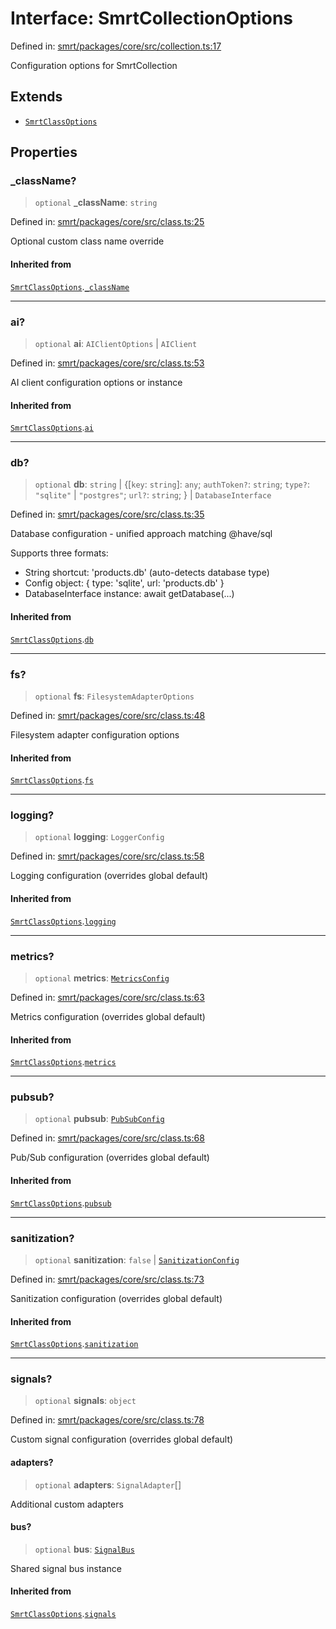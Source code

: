 # Interface: SmrtCollectionOptions

Defined in: [smrt/packages/core/src/collection.ts:17](https://github.com/happyvertical/smrt/blob/71a16025d52b026725fd522a392015e67e1d6489/packages/core/src/collection.ts#L17)

Configuration options for SmrtCollection

## Extends

- [`SmrtClassOptions`](SmrtClassOptions.md)

## Properties

### \_className?

> `optional` **\_className**: `string`

Defined in: [smrt/packages/core/src/class.ts:25](https://github.com/happyvertical/smrt/blob/71a16025d52b026725fd522a392015e67e1d6489/packages/core/src/class.ts#L25)

Optional custom class name override

#### Inherited from

[`SmrtClassOptions`](SmrtClassOptions.md).[`_className`](SmrtClassOptions.md#_classname)

***

### ai?

> `optional` **ai**: `AIClientOptions` \| `AIClient`

Defined in: [smrt/packages/core/src/class.ts:53](https://github.com/happyvertical/smrt/blob/71a16025d52b026725fd522a392015e67e1d6489/packages/core/src/class.ts#L53)

AI client configuration options or instance

#### Inherited from

[`SmrtClassOptions`](SmrtClassOptions.md).[`ai`](SmrtClassOptions.md#ai)

***

### db?

> `optional` **db**: `string` \| \{\[`key`: `string`\]: `any`; `authToken?`: `string`; `type?`: `"sqlite"` \| `"postgres"`; `url?`: `string`; \} \| `DatabaseInterface`

Defined in: [smrt/packages/core/src/class.ts:35](https://github.com/happyvertical/smrt/blob/71a16025d52b026725fd522a392015e67e1d6489/packages/core/src/class.ts#L35)

Database configuration - unified approach matching @have/sql

Supports three formats:
- String shortcut: 'products.db' (auto-detects database type)
- Config object: { type: 'sqlite', url: 'products.db' }
- DatabaseInterface instance: await getDatabase(...)

#### Inherited from

[`SmrtClassOptions`](SmrtClassOptions.md).[`db`](SmrtClassOptions.md#db)

***

### fs?

> `optional` **fs**: `FilesystemAdapterOptions`

Defined in: [smrt/packages/core/src/class.ts:48](https://github.com/happyvertical/smrt/blob/71a16025d52b026725fd522a392015e67e1d6489/packages/core/src/class.ts#L48)

Filesystem adapter configuration options

#### Inherited from

[`SmrtClassOptions`](SmrtClassOptions.md).[`fs`](SmrtClassOptions.md#fs)

***

### logging?

> `optional` **logging**: `LoggerConfig`

Defined in: [smrt/packages/core/src/class.ts:58](https://github.com/happyvertical/smrt/blob/71a16025d52b026725fd522a392015e67e1d6489/packages/core/src/class.ts#L58)

Logging configuration (overrides global default)

#### Inherited from

[`SmrtClassOptions`](SmrtClassOptions.md).[`logging`](SmrtClassOptions.md#logging)

***

### metrics?

> `optional` **metrics**: [`MetricsConfig`](MetricsConfig.md)

Defined in: [smrt/packages/core/src/class.ts:63](https://github.com/happyvertical/smrt/blob/71a16025d52b026725fd522a392015e67e1d6489/packages/core/src/class.ts#L63)

Metrics configuration (overrides global default)

#### Inherited from

[`SmrtClassOptions`](SmrtClassOptions.md).[`metrics`](SmrtClassOptions.md#metrics)

***

### pubsub?

> `optional` **pubsub**: [`PubSubConfig`](PubSubConfig.md)

Defined in: [smrt/packages/core/src/class.ts:68](https://github.com/happyvertical/smrt/blob/71a16025d52b026725fd522a392015e67e1d6489/packages/core/src/class.ts#L68)

Pub/Sub configuration (overrides global default)

#### Inherited from

[`SmrtClassOptions`](SmrtClassOptions.md).[`pubsub`](SmrtClassOptions.md#pubsub)

***

### sanitization?

> `optional` **sanitization**: `false` \| [`SanitizationConfig`](SanitizationConfig.md)

Defined in: [smrt/packages/core/src/class.ts:73](https://github.com/happyvertical/smrt/blob/71a16025d52b026725fd522a392015e67e1d6489/packages/core/src/class.ts#L73)

Sanitization configuration (overrides global default)

#### Inherited from

[`SmrtClassOptions`](SmrtClassOptions.md).[`sanitization`](SmrtClassOptions.md#sanitization)

***

### signals?

> `optional` **signals**: `object`

Defined in: [smrt/packages/core/src/class.ts:78](https://github.com/happyvertical/smrt/blob/71a16025d52b026725fd522a392015e67e1d6489/packages/core/src/class.ts#L78)

Custom signal configuration (overrides global default)

#### adapters?

> `optional` **adapters**: `SignalAdapter`[]

Additional custom adapters

#### bus?

> `optional` **bus**: [`SignalBus`](../classes/SignalBus.md)

Shared signal bus instance

#### Inherited from

[`SmrtClassOptions`](SmrtClassOptions.md).[`signals`](SmrtClassOptions.md#signals)
